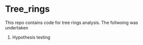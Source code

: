 # Tree_rings
This repo contains code for tree rings analysis. The follwoing was undertaken

1. Hypothesis testing

